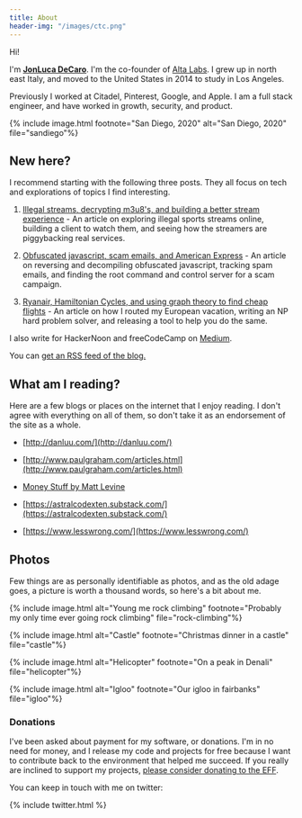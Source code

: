 ```yaml
---
title: About
header-img: "/images/ctc.png"
---
```


Hi!

I'm <a href="https://twitter.com/jonluca"><b>JonLuca DeCaro</b></a>. I'm the co-founder of [Alta Labs](https://altafinance.com). I grew up in north east Italy, and moved to the United States in 2014 to study in Los Angeles.

Previously I worked at Citadel, Pinterest, Google, and Apple. I am a full stack engineer, and have worked in growth, security, and product.

{% include image.html footnote="San Diego, 2020" alt="San Diego, 2020" file="sandiego"%}

## New here?

I recommend starting with the following three posts. They all focus on tech and explorations of topics I find interesting.

1. [Illegal streams, decrypting m3u8's, and building a better stream experience](https://blog.jonlu.ca/posts/illegal-streams?ref=about) - An article on exploring illegal sports streams online, building a client to watch them, and seeing how the streamers are piggybacking real services.

2. [Obfuscated javascript, scam emails, and American Express](https://blog.jonlu.ca/posts/deobfuscating-amex-scammer?ref=about) - An article on reversing and decompiling obfuscated javascript, tracking spam emails, and finding the root command and control server for a scam campaign.

3. [Ryanair, Hamiltonian Cycles, and using graph theory to find cheap flights](https://blog.jonlu.ca/posts/ryan-air?ref=about) - An article on how I routed my European vacation, writing an NP hard problem solver, and releasing a tool to help you do the same.

I also write for HackerNoon and freeCodeCamp on [Medium](https://medium.com/@jonluca).

You can <a href="/feed.xml">get an RSS feed of the blog.</a>

## What am I reading?

Here are a few blogs or places on the internet that I enjoy reading. I don't agree with everything on all of them, so don't take it as an endorsement of the site as a whole.

- [http://danluu.com/](http://danluu.com/)

- [http://www.paulgraham.com/articles.html](http://www.paulgraham.com/articles.html)

- [Money Stuff by Matt Levine](https://www.bloomberg.com/opinion/authors/ARbTQlRLRjE/matthew-s-levine)

- [https://astralcodexten.substack.com/](https://astralcodexten.substack.com/)

- [https://www.lesswrong.com/](https://www.lesswrong.com/)

## Photos

Few things are as personally identifiable as photos, and as the old adage goes, a picture is worth a thousand words, so here's a bit about me.

{% include image.html alt="Young me rock climbing" footnote="Probably my only time ever going rock climbing" file="rock-climbing"%}

{% include image.html alt="Castle" footnote="Christmas dinner in a castle" file="castle"%}

{% include image.html alt="Helicopter" footnote="On a peak in Denali" file="helicopter"%}

{% include image.html alt="Igloo" footnote="Our igloo in fairbanks" file="igloo"%}

### Donations

I've been asked about payment for my software, or donations. I'm in no need for money, and I release my code and projects for free because I want to contribute back to the environment that helped me succeed. If you really are inclined to support my projects, [please consider donating to the EFF](https://supporters.eff.org/donate/).

You can keep in touch with me on twitter:

{% include twitter.html %}
